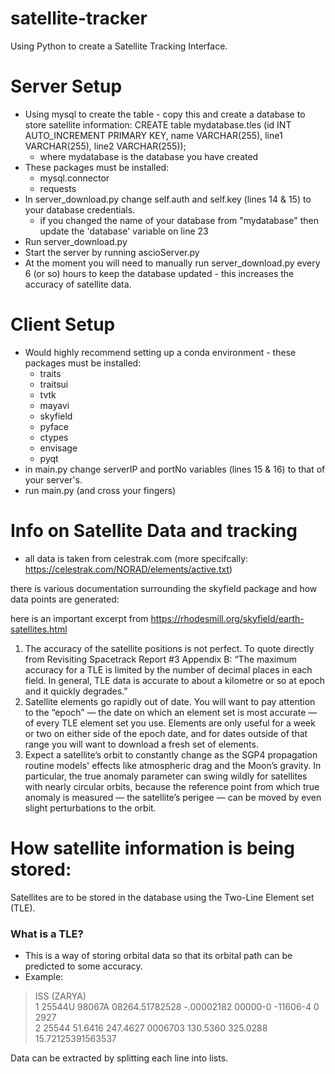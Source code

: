# satellite-tracker
Using Python to create a Satellite Tracking Interface.

# Server Setup
- Using mysql to create the table - copy this and create a database to store satellite information:
CREATE table mydatabase.tles (id INT AUTO_INCREMENT PRIMARY KEY, name VARCHAR(255), line1 VARCHAR(255), line2 VARCHAR(255));
  - where mydatabase is the database you have created
- These packages must be installed:
  - mysql.connector
  - requests
- In server_download.py change self.auth and self.key (lines 14 & 15) to your database credentials.
  - if you changed the name of your database from "mydatabase" then update the 'database' variable on line 23
- Run server_download.py
- Start the server by running ascioServer.py
- At the moment you will need to manually run server_download.py every 6 (or so) hours to keep the database updated - this increases the accuracy of satellite data.

# Client Setup
- Would highly recommend setting up a conda environment - these packages must be installed:
  - traits
  - traitsui
  - tvtk
  - mayavi
  - skyfield
  - pyface
  - ctypes
  - envisage
  - pyqt
- in main.py change serverIP and portNo variables (lines 15 & 16) to that of your server's.
- run main.py (and cross your fingers)

# Info on Satellite Data and tracking
- all data is taken from celestrak.com (more specifcally: https://celestrak.com/NORAD/elements/active.txt)

there is various documentation surrounding the skyfield package and how data points are generated:

here is an important excerpt from https://rhodesmill.org/skyfield/earth-satellites.html
1.	The accuracy of the satellite positions is not perfect. 
    To quote directly from Revisiting Spacetrack Report #3 Appendix B:
    “The maximum accuracy for a TLE is limited by the number of decimal places in each field. In general, TLE data is accurate to about a kilometre or so at epoch and it quickly      degrades.”
2.	Satellite elements go rapidly out of date. You will want to pay attention to the “epoch” — the date on which an element set is most accurate — of every TLE element set you       use. Elements are only useful for a week or two on either side of the epoch date, and for dates outside of that range you will want to download a fresh set of elements.
3.	Expect a satellite’s orbit to constantly change as the SGP4 propagation routine models' effects like atmospheric drag and the Moon’s gravity. In particular, the true anomaly     parameter can swing wildly for satellites with nearly circular orbits, because the reference point from which true anomaly is measured — the satellite’s perigee — can be         moved by even slight perturbations to the orbit.

# How satellite information is being stored:
Satellites are to be stored in the database using the Two-Line Element set (TLE).
### What is a TLE?
- This is a way of storing orbital data so that its orbital path can be predicted to some accuracy.
- Example:

> ISS (ZARYA)  
  1 25544U 98067A   08264.51782528 -.00002182  00000-0 -11606-4 0  2927  
  2 25544  51.6416 247.4627 0006703 130.5360 325.0288 15.72125391563537  

Data can be extracted by splitting each line into lists. 
